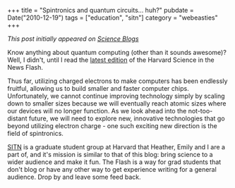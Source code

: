 +++
title = "Spintronics and quantum circuits... huh?"
pubdate = Date("2010-12-19")
tags = ["education", "sitn"]
category = "webeasties"
+++

_This post initially appeared on [Science Blogs](http://scienceblogs.com/webeasties)_

Know anything about quantum computing (other than it sounds awesome)? Well, I didn't, until I read the [latest edition](https://sitn.hms.harvard.edu/sitnflash_wp/2010/12/issue83/) of the Harvard Science in the News Flash.

Thus far, utilizing charged electrons to make computers has been endlessly fruitful, allowing us to build smaller and faster computer chips.  Unfortunately, we cannot continue improving technology simply by scaling down to smaller sizes because we will eventually reach atomic sizes where our devices will no longer function.  As we look ahead into the not-too-distant future, we will need to explore new, innovative technologies that go beyond utilizing electron charge - one such exciting new direction is the field of spintronics.

[SITN](https://sitn.hms.harvard.edu/) is a graduate student group at Harvard that Heather, Emily and I are a part of, and it's mission is similar to that of this blog: bring science to a wider audience and make it fun. The Flash is a way for grad students that don't blog or have any other way to get experience writing for a general audience. Drop by and leave some feed back. 

      
  
